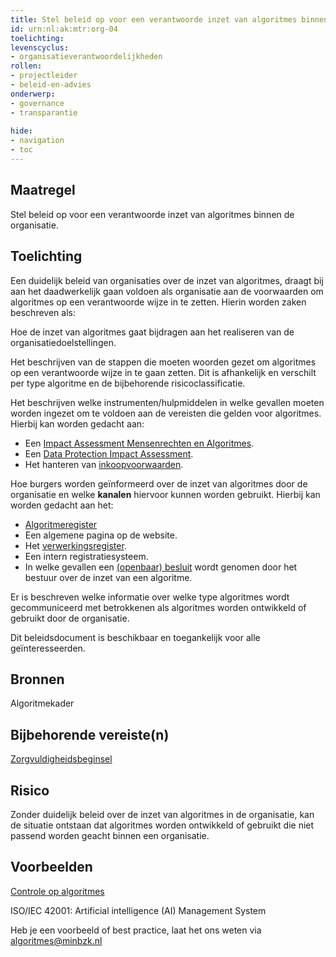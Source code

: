 ```yaml
---
title: Stel beleid op voor een verantwoorde inzet van algoritmes binnen de organisatie. 
id: urn:nl:ak:mtr:org-04
toelichting: 
levenscyclus:
- organisatieverantwoordelijkheden
rollen:
- projectleider
- beleid-en-advies
onderwerp: 
- governance
- transparantie
  
hide:
- navigation
- toc
---
```

<!-- tags -->

## Maatregel

Stel beleid op voor een verantwoorde inzet van algoritmes binnen de organisatie. 

## Toelichting
Een duidelijk beleid van organisaties over de inzet van algoritmes, draagt bij aan het daadwerkelijk gaan voldoen als organisatie aan de voorwaarden om algoritmes op een verantwoorde wijze in te zetten. Hierin worden zaken beschreven als:

Hoe de inzet van algoritmes gaat bijdragen aan het realiseren van de organisatiedoelstellingen. 

Het beschrijven van de stappen die moeten woorden gezet om algoritmes op een verantwoorde wijze in te gaan zetten. Dit is afhankelijk en verschilt per type algoritme en de bijbehorende risicoclassificatie.

Het beschrijven welke instrumenten/hulpmiddelen in welke gevallen moeten worden ingezet om te voldoen aan de vereisten die gelden voor algoritmes. Hierbij kan worden gedacht aan:
- Een [Impact Assessment Mensenrechten en Algoritmes](IAMA.md).
- Een [Data Protection Impact Assessment](DPIA.md).
- Het hanteren van [inkoopvoorwaarden](inkoopvoorwaarden.md).
  
Hoe burgers worden geïnformeerd over de inzet van algoritmes door de organisatie en welke **kanalen** hiervoor kunnen worden gebruikt. Hierbij kan worden gedacht aan het:
- [Algoritmeregister](algoritmeregister.md)
- Een algemene pagina op de website.
- Het [verwerkingsregister](6-imp-08-vermelding-in-verwerkingsregister.md).
- Een intern registratiesysteem. 
- In welke gevallen een [(openbaar) besluit](6-imp-09-politiek-bestuurlijk-besluit.md) wordt genomen door het bestuur over de inzet van een algoritme. 

Er is beschreven welke informatie over welke type algoritmes wordt gecommuniceerd met betrokkenen als algoritmes worden ontwikkeld of gebruikt door de organisatie. 

Dit beleidsdocument is beschikbaar en toegankelijk voor alle geïnteresseerden. 

## Bronnen
Algoritmekader

## Bijbehorende vereiste(n)
<!-- Hier volgt een lijst met vereisten op basis van de in de metadata ingevulde vereiste -->
[Zorgvuldigheidsbeginsel](awb-01-zorgvuldigheidsbeginsel.md)

<!-- Let op! onderstaande regel met 'list_vereisten_on_maatregelen_page' niet weghalen! Deze maakt automatisch een lijst van bijbehorende verseisten op basis van de metadata  -->
<!-- list_vereisten_on_maatregelen_page -->

## Risico 
Zonder duidelijk beleid over de inzet van algoritmes in de organisatie, kan de situatie ontstaan dat algoritmes worden ontwikkeld of gebruikt die niet passend worden geacht binnen een organisatie. 

## Voorbeelden
[Controle op algoritmes](https://www.google.com/url?sa=t&rct=j&q=&esrc=s&source=web&cd=&ved=2ahUKEwjJr-7HwtSJAxWN8rsIHaOPNmkQFnoECBQQAw&url=https%3A%2F%2Fassets.amsterdam.nl%2Fpublish%2Fpages%2F1053010%2Fhandreiking_algoritmen.pdf&usg=AOvVaw3xCc4gbijZmLQayb7o02Pf&opi=89978449)

ISO/IEC 42001: Artificial intelligence (AI) Management System

Heb je een voorbeeld of best practice, laat het ons weten via algoritmes@minbzk.nl
